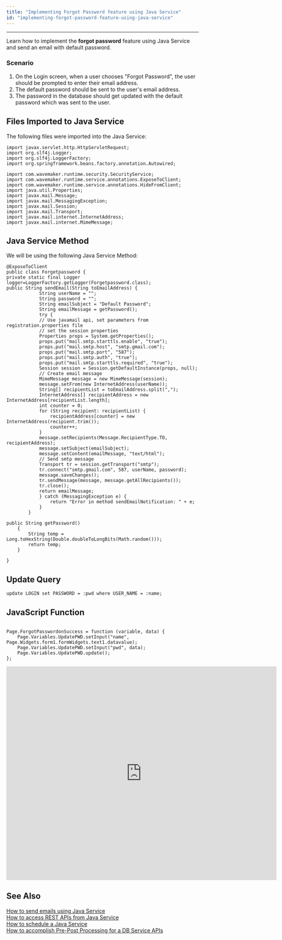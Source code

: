 ```yaml
---
title: "Implementing Forgot Password feature using Java Service"
id: "implementing-forgot-password-feature-using-java-service"
---
```

---

Learn how to implement the **forgot password** feature using Java Service and send an email with default password.

### Scenario

1. On the Login screen, when a user chooses "Forgot Password", the user should be prompted to enter their email address.
2. The default password should be sent to the user's email address.
3. The password in the database should get updated with the default password which was sent to the user.

## Files Imported to Java Service

The following files were imported into the Java Service:

```
import javax.servlet.http.HttpServletRequest;
import org.slf4j.Logger;
import org.slf4j.LoggerFactory;
import org.springframework.beans.factory.annotation.Autowired;

import com.wavemaker.runtime.security.SecurityService;
import com.wavemaker.runtime.service.annotations.ExposeToClient;
import com.wavemaker.runtime.service.annotations.HideFromClient;
import java.util.Properties;
import javax.mail.Message;
import javax.mail.MessagingException;
import javax.mail.Session;
import javax.mail.Transport;
import javax.mail.internet.InternetAddress;
import javax.mail.internet.MimeMessage;
```

## Java Service Method

We will be using the following Java Service Method:

```
@ExposeToClient
public class Forgetpassword {
private static final Logger logger=LoggerFactory.getLogger(Forgetpassword.class);
public String sendEmail(String toEmailAddress) {
            String userName = "";
            String password = "";
            String emailSubject = "Default Password";
            String emailMessage = getPassword();
	        try {
            // Use javamail api, set parameters from registration.properties file
            // set the session properties
            Properties props = System.getProperties();
            props.put("mail.smtp.starttls.enable", "true");
            props.put("mail.smtp.host", "smtp.gmail.com");
            props.put("mail.smtp.port", "587");
            props.put("mail.smtp.auth", "true");
            props.put("mail.smtp.starttls.required", "true");
            Session session = Session.getDefaultInstance(props, null);
            // Create email message
            MimeMessage message = new MimeMessage(session);
            message.setFrom(new InternetAddress(userName));
            String[] recipientList = toEmailAddress.split(",");
            InternetAddress[] recipientAddress = new InternetAddress[recipientList.length];
            int counter = 0;
            for (String recipient: recipientList) {
                recipientAddress[counter] = new InternetAddress(recipient.trim());
                counter++;
            }
            message.setRecipients(Message.RecipientType.TO, recipientAddress);
            message.setSubject(emailSubject);
            message.setContent(emailMessage, "text/html");
            // Send smtp message
            Transport tr = session.getTransport("smtp");
            tr.connect("smtp.gmail.com", 587, userName, password);
            message.saveChanges();
            tr.sendMessage(message, message.getAllRecipients());
            tr.close();
            return emailMessage;
            } catch (MessagingException e) {
	            return "Error in method sendEmailNotification: " + e;
	        }
	    }

public String getPassword()
	{
		String temp = Long.toHexString(Double.doubleToLongBits(Math.random()));
		return temp;
	}

}
```
## Update Query

```
update LOGIN set PASSWORD = :pwd where USER_NAME = :name;
```

## JavaScript Function
```

Page.ForgotPasswordonSuccess = function (variable, data) {
    Page.Variables.UpdatePWD.setInput("name", Page.Widgets.form1.formWidgets.text1.datavalue);
    Page.Variables.UpdatePWD.setInput("pwd", data);
    Page.Variables.UpdatePWD.update();
};
```

<iframe width="708" height="560" src="https://docs.google.com/presentation/d/e/2PACX-1vQ3CCQRozlqEZeDc0iacU9GfWn4K5qFOYW7ukW-yH8Tm3sPYKWdTlBzzwMWyDx_cNPCqsOXzdqQNf8M/embed?start=false&amp;loop=false&amp;delayms=3000" frameborder="0" allowfullscreen="allowfullscreen" mozallowfullscreen="mozallowfullscreen" webkitallowfullscreen="webkitallowfullscreen"></iframe>

## See Also

[How to send emails using Java Service](/learn/how-tos/sending-email-using-java-service/)  
[How to access REST APIs from Java Service](/learn/how-tos/accessing-rest-apis-java-service/)  
[How to schedule a Java Service](/learn/how-tos/scheduling-java-service/)  
[How to accomplish Pre-Post Processing for a DB Service APIs](/learn/how-tos/pre-post-processing-db-service-apis/)
